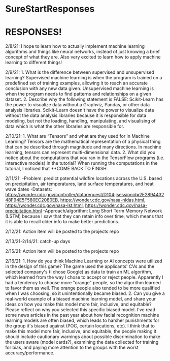# SureStartResponses

# RESPONSES!
2/8/21: I hope to learn how to actually implement machine learning algorithms and things like neural networks, instead of just knowing a brief concept of what they are. Also very excited to learn how to apply machine learning to different things!

2/9/21: 
    1. What is the difference between supervised and unsupervised learning?
        Supervised machine learning is when the program is trained on a predefined set of training examples, allowing it to reach an accurate conclusion with any new data given. Unsupervised machine learning is when the program needs
   to find patterns and relationships on a given dataset.
    2. Describe why the following statement is FALSE: Scikit-Learn has the power to visualize data without a Graphviz, Pandas, or other data analysis libraries.
        Scikit-Learn doesn't have the power to visualize data without the data analysis libraries because it is responsible for data modeling, but not the loading, handling, manipulating, and visualising of data which is what the other libraries are responsible for.

2/10/21: 
    1. What are “Tensors” and what are they used for in Machine Learning?
         Tensors are the mathematical representation of a physical thing that can be described through magnitude and many directions. In machine learning, tensors can represent multi-dimensional data.
    2. What did you notice about the computations that you ran in the TensorFlow
       programs (i.e. interactive models) in the tutorial?
          When running the computations in the tutorial, I noticed that **COME BACK TO FINISH

2/11/21: 
    -Problem: predict potential wildfire locations across the U.S. based on precipitation, air temperatures, land surface temperatures, and heat wave dates
    -Datasets: https://wonder.cdc.gov/controller/datarequest/D104;jsessionid=2E289443248F94E5F580EC2080EB, https://wonder.cdc.gov/nasa-nldas.html, https://wonder.cdc.gov/nasa-lst.html, https://wonder.cdc.gov/nasa-precipitation.html
    -Approach/algorithm: Long Short Term Memory Network (LSTM) because I saw that they can retain info over time, which means that it is able to recall older info to make better predictions.


2/12/21: Action item will be posted to the projects repo

2/13/21-2/14/21: catch-up days

2/15/21: Action item will be posted to the projects repo

2/16/21: 
    1. How do you think Machine Learning or AI concepts were utilized in the design of this game?
        The game used the applicants' CVs and the selected company's (I chose Google) as data to train an ML algorithm, which learned from the way I chose to accept or reject people. Apparently I had a tendency to choose more "orange" people, so the algorithm learned to favor them as well. The orange people also tended to be more qualified when I was choosing, so it unintentionally became biased. 
    2. Can you give a real-world example of a biased machine learning model, and share your ideas on how you make this model more fair, inclusive, and equitable? Please reflect on why you selected this specific biased model.
        I've read some news articles in the past year about how facial recognition machine learning models are often biased, which leads to harsher punishments for the group it's biased against (POC, certain locations, etc). I think that to make this model more fair, inclusive, and equitable, the people making it should include cautionary warnings about possible discrimination to make the users aware (model cards?), examining the data collected for training for bias, and paying more attention to the groups with the worst accuracy/performance. 
